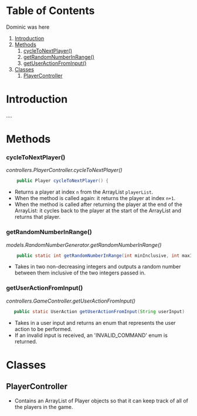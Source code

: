
# Table of Contents
Dominic was here
1. [Introduction](#introduction)
2. [Methods](#Methods)
   1. [cycleToNextPlayer()](#cycletonextplayer--)
   2. [getRandomNumberInRange()](#getrandomnumberinrange--)
   3. [getUserActionFromInput()](#getUserActionFromInput--)
3. [Classes](#classes)
   1. [PlayerController](#playercontroller)



    
# Introduction
....

# Methods



### cycleToNextPlayer()
*controllers.PlayerController.cycleToNextPlayer()*
```java
    public Player cycleToNextPlayer() {
```
- Returns a player at index `n` from the ArrayList `playerList`.
- When the method is called again: it returns the player at index `n+1`.
- When the method is called after returning the player at the end of the ArrayList: it cycles back to the player at the start of the ArrayList and returns that player.



### getRandomNumberInRange()
*models.RandomNumberGenerator.getRandomNumberInRange()*
``` java
    public static int getRandomNumberInRange(int minInclusive, int maxInclusive)
```
- Takes in two non-decreasing integers and outputs a random number between them inclusive of the two integers passed in.


### getUserActionFromInput()
*controllers.GameController.getUserActionFromInput()*
```java
   public static UserAction getUserActionFromInput(String userInput)
```
- Takes in a user input and returns an enum that represents the user action to be performed.
- If an invalid input is received, an 'INVALID_COMMAND' enum is returned.


# Classes

## PlayerController

- Contains an ArrayList of Player objects so that it can keep track of all of the players in the game.



